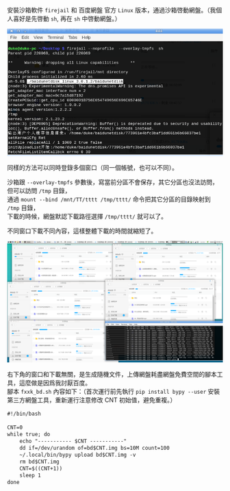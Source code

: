 安裝沙箱軟件 `firejail` 和 百度網盤 官方 `Linux` 版本，通過沙箱啓動網盤。（我個人喜好是先啓動 `sh`, 再在 `sh` 中啓動網盤。）  

<img style="max-width:100%;" src="start.png">  

同樣的方法可以同時登錄多個窗口（同一個帳號，也可以不同）。  

沙箱跟 `--overlay-tmpfs` 參數後，寫當前分區不會保存，其它分區也沒法訪問，但可以訪問 `/tmp` 目錄，  
通過 `mount --bind /mnt/TT/tttt /tmp/tttt/` 命令把其它分區的目錄映射到 `/tmp` 目錄，  
下載的時候，網盤默認下載路徑選擇 `/tmp/tttt/` 就可以了。  

不同窗口下載不同內容，這樣整體下載的時間就縮短了。  

<img style="max-width:100%;" src="screen.png">  

右下角的窗口和下載無關，是生成隨機文件，上傳網盤耗盡網盤免費空間的腳本工具，這麼做是因爲我討厭百度。  
腳本 `fxxk_bd.sh` 內容如下：（首次運行前先執行 `pip install bypy --user` 安裝第三方網盤工具，重新運行注意修改 CNT 初始值，避免重複。）


```
#!/bin/bash

CNT=0
while true; do
    echo "----------- $CNT -----------"
    dd if=/dev/urandom of=bd$CNT.img bs=10M count=100
    ~/.local/bin/bypy upload bd$CNT.img -v
    rm bd$CNT.img
    CNT=$((CNT+1))
    sleep 1
done
```

